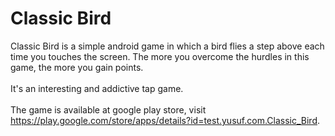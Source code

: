 # Classic Bird
Classic Bird is a simple android game in which a bird flies a step above each time you touches the screen. The more you overcome the hurdles in this game, the more you gain points.</br></br>
It's an interesting and addictive tap game.</br></br>
The game is available at google play store, visit https://play.google.com/store/apps/details?id=test.yusuf.com.Classic_Bird.

